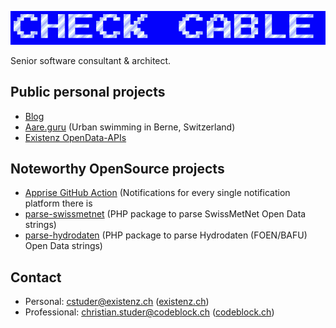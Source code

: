 ![CHECK CABLE](https://raw.githubusercontent.com/cstuder/cstuder/main/img/vD5c59ms.gif)

Senior software consultant & architect.

## Public personal projects

- [Blog](https://hymnos.existenz.ch)
- [Aare.guru](https://aare.guru) (Urban swimming in Berne, Switzerland)
- [Existenz OpenData-APIs](https://api.existenz.ch)

## Noteworthy OpenSource projects

- [Apprise GitHub Action](https://github.com/cstuder/apprise-ga) (Notifications for every single notification platform there is
- [parse-swissmetnet](https://github.com/cstuder/parse-swissmetnet) (PHP package to parse SwissMetNet Open Data strings)
- [parse-hydrodaten](https://github.com/cstuder/parse-hydrodaten) (PHP package to parse Hydrodaten (FOEN/BAFU) Open Data strings)

## Contact

- Personal: [cstuder@existenz.ch](mailto:cstuder@existenz.ch) ([existenz.ch](https://existenz.ch))
- Professional: [christian.studer@codeblock.ch](mailto:christian.studer@codeblock.ch) ([codeblock.ch](https://codeblock.ch))

